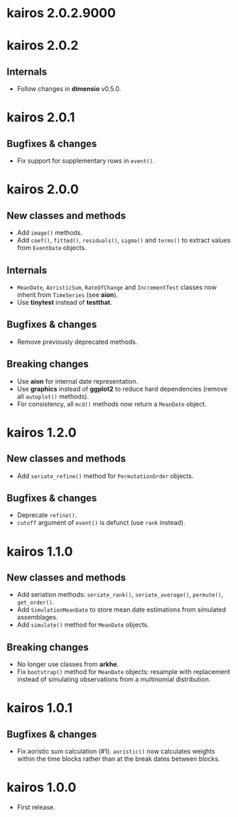 # kairos 2.0.2.9000

# kairos 2.0.2
## Internals
* Follow changes in **dimensio** v0.5.0.

# kairos 2.0.1
## Bugfixes & changes
* Fix support for supplementary rows in `event()`.

# kairos 2.0.0
## New classes and methods
* Add `image()` methods.
* Add `coef()`, `fitted()`, `residuals()`, `sigma()` and `terms()` to extract values from `EventDate` objects.

## Internals
* `MeanDate`, `AoristicSum`, `RateOfChange` and `IncrementTest` classes now inherit from `TimeSeries` (see **aion**).
* Use **tinytest** instead of **testthat**.

## Bugfixes & changes
* Remove previously deprecated methods.

## Breaking changes
* Use **aion** for internal date representation.
* Use **graphics** instead of **ggplot2** to reduce hard dependencies (remove all `autoplot()` methods).
* For consistency, all `mcd()` methods now return a `MeanDate` object.

# kairos 1.2.0
## New classes and methods
* Add `seriate_refine()` method for `PermutationOrder` objects.

## Bugfixes & changes
* Deprecate `refine()`.
* `cutoff` argument of `event()` is defunct (use `rank` instead).

# kairos 1.1.0
## New classes and methods
* Add seriation methods: `seriate_rank()`, `seriate_average()`, `permute()`, `get_order()`.
* Add `SimulationMeanDate` to store mean date estimations from simulated assemblages.
* Add `simulate()` method for `MeanDate` objects.

## Breaking changes
* No longer use classes from **arkhe**.
* Fix `bootstrap()` method for `MeanDate` objects: resample with replacement instead of simulating observations from a multinomial distribution.

# kairos 1.0.1
## Bugfixes & changes
* Fix aoristic sum calculation (#1). `aoristic()` now calculates weights within the time blocks rather than at the break dates between blocks.

# kairos 1.0.0
* First release.

